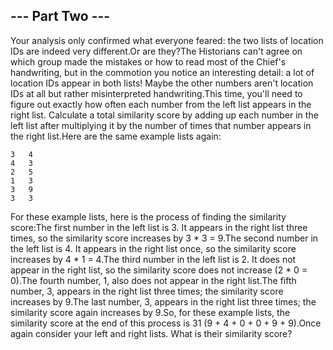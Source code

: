 ## --- Part Two ---

Your analysis only confirmed what everyone feared: the two lists of location IDs are indeed very different.Or are they?The Historians can't agree on which group made the mistakes or how to read most of the Chief's handwriting, but in the commotion you notice an interesting detail: a lot of location IDs appear in both lists! Maybe the other numbers aren't location IDs at all but rather misinterpreted handwriting.This time, you'll need to figure out exactly how often each number from the left list appears in the right list. Calculate a total similarity score by adding up each number in the left list after multiplying it by the number of times that number appears in the right list.Here are the same example lists again:

```
3   4
4   3
2   5
1   3
3   9
3   3
```

For these example lists, here is the process of finding the similarity score:The first number in the left list is 3. It appears in the right list three times, so the similarity score increases by 3 * 3 = 9.The second number in the left list is 4. It appears in the right list once, so the similarity score increases by 4 * 1 = 4.The third number in the left list is 2. It does not appear in the right list, so the similarity score does not increase (2 * 0 = 0).The fourth number, 1, also does not appear in the right list.The fifth number, 3, appears in the right list three times; the similarity score increases by 9.The last number, 3, appears in the right list three times; the similarity score again increases by 9.So, for these example lists, the similarity score at the end of this process is 31 (9 + 4 + 0 + 0 + 9 + 9).Once again consider your left and right lists. What is their similarity score?
